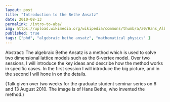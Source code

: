 ```yaml
---
layout: post
title: "Introduction to the Bethe Ansatz"
date: 2010-08-13
permalink: /intro-to-aba/
img: https://upload.wikimedia.org/wikipedia/commons/thumb/a/a0/Hans_Albrecht_Bethe_(1906-2005).jpg/898px-Hans_Albrecht_Bethe_(1906-2005).jpg
published: true
tags: ["phd", "algebraic bethe ansatz", "mathematical physics" ]
---
```


Abstract: The algebraic Bethe Ansatz is a method which is used to solve two dimensional lattice models such as the 6-vertex model. Over two sessions, I will introduce the key ideas and describe how the method works in specific cases. In the first session I will introduce the big picture, and in the second I will hone in on the details.

(Talk given over two weeks for the graduate student seminar series on 6 and 13 August 2010. The image is of Hans Bethe, who invented the method.)
